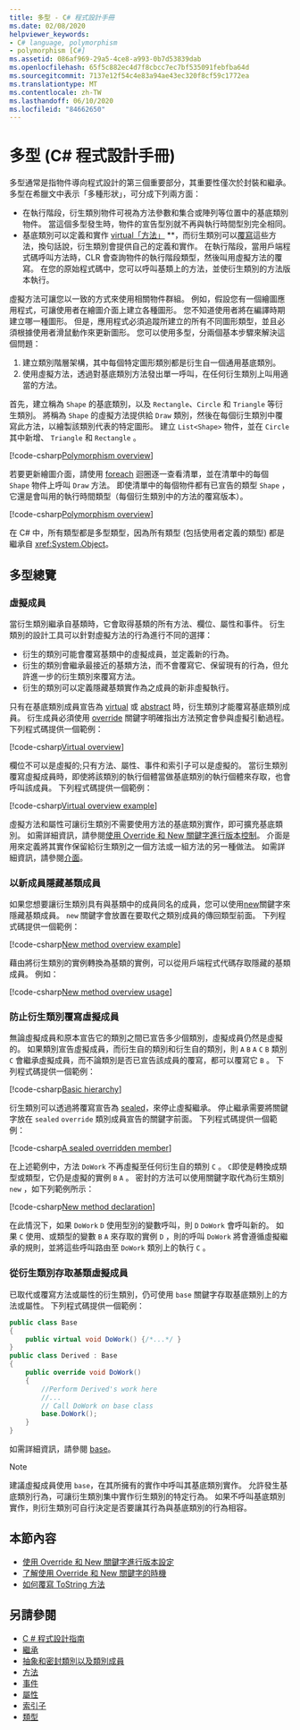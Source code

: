 ```yaml
---
title: 多型 - C# 程式設計手冊
ms.date: 02/08/2020
helpviewer_keywords:
- C# language, polymorphism
- polymorphism [C#]
ms.assetid: 086af969-29a5-4ce8-a993-0b7d53839dab
ms.openlocfilehash: 65f5c882ec4d7f8cbcc7ec7bf535091febfba64d
ms.sourcegitcommit: 7137e12f54c4e83a94ae43ec320f8cf59c1772ea
ms.translationtype: MT
ms.contentlocale: zh-TW
ms.lasthandoff: 06/10/2020
ms.locfileid: "84662650"
---
```

# <a name="polymorphism-c-programming-guide"></a>多型 (C# 程式設計手冊)

多型通常是指物件導向程式設計的第三個重要部分，其重要性僅次於封裝和繼承。 多型在希臘文中表示「多種形狀」，可分成下列兩方面：
  
- 在執行階段，衍生類別物件可視為方法參數和集合或陣列等位置中的基底類別物件。 當這個多型發生時，物件的宣告型別就不再與執行時間型別完全相同。
- 基底類別可以定義和實作 [virtual「方法」](../../language-reference/keywords/virtual.md) **，而衍生類別可以[覆寫](../../language-reference/keywords/override.md)這些方法，換句話說，衍生類別會提供自己的定義和實作。 在執行階段，當用戶端程式碼呼叫方法時，CLR 會查詢物件的執行階段類型，然後叫用虛擬方法的覆寫。 在您的原始程式碼中，您可以呼叫基類上的方法，並使衍生類別的方法版本執行。

虛擬方法可讓您以一致的方式來使用相關物件群組。 例如，假設您有一個繪圖應用程式，可讓使用者在繪圖介面上建立各種圖形。 您不知道使用者將在編譯時期建立哪一種圖形。 但是，應用程式必須追蹤所建立的所有不同圖形類型，並且必須根據使用者滑鼠動作來更新圖形。 您可以使用多型，分兩個基本步驟來解決這個問題：

1. 建立類別階層架構，其中每個特定圖形類別都是衍生自一個通用基底類別。
1. 使用虛擬方法，透過對基底類別方法發出單一呼叫，在任何衍生類別上叫用適當的方法。

首先，建立稱為 `Shape` 的基底類別，以及 `Rectangle`、`Circle` 和 `Triangle` 等衍生類別。 將稱為 `Shape` 的虛擬方法提供給 `Draw` 類別，然後在每個衍生類別中覆寫此方法，以繪製該類別代表的特定圖形。 建立 `List<Shape>` 物件，並在 `Circle` 其中新增、 `Triangle` 和 `Rectangle` 。

[!code-csharp[Polymorphism overview](~/samples/snippets/csharp/objectoriented/Inheritance.cs#PolymorphismOverview)]

若要更新繪圖介面，請使用 [foreach](../../language-reference/keywords/foreach-in.md) 迴圈逐一查看清單，並在清單中的每個 `Shape` 物件上呼叫 `Draw` 方法。 即使清單中的每個物件都有已宣告的類型 `Shape` ，它還是會叫用的執行時間類型（每個衍生類別中的方法的覆寫版本）。

[!code-csharp[Polymorphism overview](~/samples/snippets/csharp/objectoriented/Inheritance.cs#UsePolymorphism)]

在 C# 中，所有類型都是多型類型，因為所有類型 (包括使用者定義的類型) 都是繼承自 <xref:System.Object>。  

## <a name="polymorphism-overview"></a>多型總覽

### <a name="virtual-members"></a>虛擬成員

當衍生類別繼承自基類時，它會取得基類的所有方法、欄位、屬性和事件。 衍生類別的設計工具可以針對虛擬方法的行為進行不同的選擇：

- 衍生的類別可能會覆寫基類中的虛擬成員，並定義新的行為。
- 衍生的類別會繼承最接近的基類方法，而不會覆寫它、保留現有的行為，但允許進一步的衍生類別來覆寫方法。
- 衍生的類別可以定義隱藏基類實作為之成員的新非虛擬執行。

只有在基底類別成員宣告為 [virtual](../../language-reference/keywords/virtual.md) 或 [abstract](../../language-reference/keywords/abstract.md) 時，衍生類別才能覆寫基底類別成員。 衍生成員必須使用 [override](../../language-reference/keywords/override.md) 關鍵字明確指出方法預定會參與虛擬引動過程。 下列程式碼提供一個範例：

[!code-csharp[Virtual overview](~/samples/snippets/csharp/objectoriented/Inheritance.cs#VirtualMethods)]

欄位不可以是虛擬的;只有方法、屬性、事件和索引子可以是虛擬的。 當衍生類別覆寫虛擬成員時，即使將該類別的執行個體當做基底類別的執行個體來存取，也會呼叫該成員。 下列程式碼提供一個範例：

[!code-csharp[Virtual overview example](~/samples/snippets/csharp/objectoriented/Inheritance.cs#SnippetTestVirtualMethods)]

虛擬方法和屬性可讓衍生類別不需要使用方法的基底類別實作，即可擴充基底類別。 如需詳細資訊，請參閱[使用 Override 和 New 關鍵字進行版本控制](./versioning-with-the-override-and-new-keywords.md)。 介面是用來定義將其實作保留給衍生類別之一個方法或一組方法的另一種做法。 如需詳細資訊，請參閱[介面](../interfaces/index.md)。

### <a name="hide-base-class-members-with-new-members"></a>以新成員隱藏基類成員

如果您想要讓衍生類別具有與基類中的成員同名的成員，您可以使用[new](../../language-reference/keywords/new-modifier.md)關鍵字來隱藏基類成員。 `new` 關鍵字會放置在要取代之類別成員的傳回類型前面。 下列程式碼提供一個範例：

[!code-csharp[New method overview example](~/samples/snippets/csharp/objectoriented/Inheritance.cs#NewMethods)]

藉由將衍生類別的實例轉換為基類的實例，可以從用戶端程式代碼存取隱藏的基類成員。 例如：

[!code-csharp[New method overview usage](~/samples/snippets/csharp/objectoriented/Inheritance.cs#UseNewMethods)]

### <a name="prevent-derived-classes-from-overriding-virtual-members"></a>防止衍生類別覆寫虛擬成員  

無論虛擬成員和原本宣告它的類別之間已宣告多少個類別，虛擬成員仍然是虛擬的。 如果類別宣告虛擬成員，而衍生自的類別和衍生自的類別，則 `A` `B` `A` `C` `B` 類別 `C` 會繼承虛擬成員，而不論類別是否已宣告該成員的覆寫，都可以覆寫它 `B` 。 下列程式碼提供一個範例：

[!code-csharp[Basic hierarchy](~/samples/snippets/csharp/objectoriented/Hierarchy.cs#FirstHierarchy)]

衍生類別可以透過將覆寫宣告為 [sealed](../../language-reference/keywords/sealed.md)，來停止虛擬繼承。 停止繼承需要將關鍵字放在 `sealed` `override` 類別成員宣告的關鍵字前面。 下列程式碼提供一個範例：

[!code-csharp[A sealed overridden member](~/samples/snippets/csharp/objectoriented/Hierarchy.cs#SealedOverride)]

在上述範例中，方法 `DoWork` 不再虛擬至任何衍生自的類別 `C` 。 `C`即使是轉換成類型或類型，它仍是虛擬的實例 `B` `A` 。 密封的方法可以使用關鍵字取代為衍生類別 `new` ，如下列範例所示：

[!code-csharp[New method declaration](~/samples/snippets/csharp/objectoriented/Hierarchy.cs#NewDeclaration)]

在此情況下，如果 `DoWork` `D` 使用型別的變數呼叫，則 `D` `DoWork` 會呼叫新的。 如果 `C` 使用、或類型的變數 `B` `A` 來存取的實例 `D` ，則的呼叫 `DoWork` 將會遵循虛擬繼承的規則，並將這些呼叫路由至 `DoWork` 類別上的執行 `C` 。

### <a name="access-base-class-virtual-members-from-derived-classes"></a>從衍生類別存取基類虛擬成員

已取代或覆寫方法或屬性的衍生類別，仍可使用 `base` 關鍵字存取基底類別上的方法或屬性。 下列程式碼提供一個範例：

```csharp
public class Base
{
    public virtual void DoWork() {/*...*/ }
}
public class Derived : Base
{
    public override void DoWork()
    {
        //Perform Derived's work here
        //...
        // Call DoWork on base class
        base.DoWork();
    }
}
```

如需詳細資訊，請參閱 [base](../../language-reference/keywords/base.md)。

> [!NOTE]
> 建議虛擬成員使用 `base`，在其所擁有的實作中呼叫其基底類別實作。 允許發生基底類別行為，可讓衍生類別集中實作衍生類別的特定行為。 如果不呼叫基底類別實作，則衍生類別可自行決定是否要讓其行為與基底類別的行為相容。

## <a name="in-this-section"></a>本節內容

- [使用 Override 和 New 關鍵字進行版本設定](./versioning-with-the-override-and-new-keywords.md)
- [了解使用 Override 和 New 關鍵字的時機](./knowing-when-to-use-override-and-new-keywords.md)
- [如何覆寫 ToString 方法](./how-to-override-the-tostring-method.md)

## <a name="see-also"></a>另請參閱

- [C # 程式設計指南](../index.md)
- [繼承](./inheritance.md)
- [抽象和密封類別以及類別成員](./abstract-and-sealed-classes-and-class-members.md)
- [方法](./methods.md)
- [事件](../events/index.md)
- [屬性](./properties.md)
- [索引子](../indexers/index.md)
- [類型](../types/index.md)
